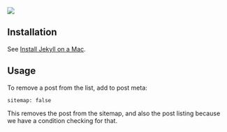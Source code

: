 <img style="margin: 0 auto;" src="https://github.com/explodinglabs/composed.blog/blob/main/docs/assets/logo.png?raw=true" />

## Installation

See [Install Jekyll on a Mac](https://composed.blog/install-jekyll-on-mac).

## Usage

To remove a post from the list, add to post meta:
```
sitemap: false
```
This removes the post from the sitemap, and also the post listing because we
have a condition checking for that.
